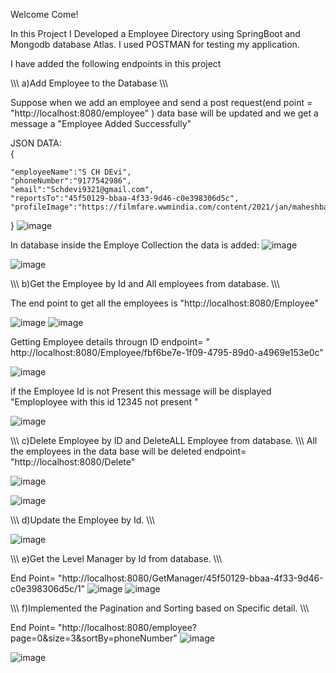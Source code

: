 Welcome Come!

In this Project I Developed a Employee Directory using SpringBoot and Mongodb database Atlas. I used POSTMAN for testing my application.

I have added the following endpoints in this project

\\\\\\   a)Add Employee to the Database  \\\\\\

Suppose when we add an employee and send a post request(end point =   "http://localhost:8080/employee" ) data base will be updated and we get a message a            "Employee Added Successfully"

JSON DATA:  
{   
    
    "employeeName":"S CH DEvi",
    "phoneNumber":"9177542986",
    "email":"Schdevi9321@gmail.com",
    "reportsTo":"45f50129-bbaa-4f33-9d46-c0e398306d5c",
    "profileImage":"https://filmfare.wwmindia.com/content/2021/jan/maheshbabu31611209646.jpg"
}
![image](https://github.com/Muralidhar-leo/Emoployee-Directory/assets/129084859/bf089d76-0ebd-4394-9980-ae615c46df59)

In database inside the Employe Collection the data is added:
![image](https://github.com/Muralidhar-leo/Emoployee-Directory/assets/129084859/cfe18fb9-1b8d-45e8-9c98-6c2f6ceb25ff)


![image](https://github.com/Muralidhar-leo/Emoployee-Directory/assets/129084859/11b9dee5-ac09-4cab-9f6a-e6be7e4751c8)




\\\\\\   b)Get the Employee by Id and All employees from database.  \\\\\\

The end point to get all the employees is   "http://localhost:8080/Employee"

![image](https://github.com/Muralidhar-leo/Emoployee-Directory/assets/129084859/25543416-69c4-41c4-a8e4-723af9e5b9c9) ![image](https://github.com/Muralidhar-leo/Emoployee-Directory/assets/129084859/91582015-cfed-4944-b8a1-9568f4b09ecc)


Getting Employee details througn ID endpoint=             "  http://localhost:8080/Employee/fbf6be7e-1f09-4795-89d0-a4969e153e0c"

![image](https://github.com/Muralidhar-leo/Emoployee-Directory/assets/129084859/0a105c31-8c56-4887-bcb9-e569ed7971d4)


if the Employee Id is not Present this message will be displayed       "Emploployee with this id 12345 not present "


![image](https://github.com/Muralidhar-leo/Emoployee-Directory/assets/129084859/75c3086a-64f0-4566-a53a-4b7682aca128)





\\\\\\     c)Delete Employee by ID and DeleteALL Employee from database.   \\\\\\
All the employees in the data base will be deleted                    endpoint= "http://localhost:8080/Delete"

![image](https://github.com/Muralidhar-leo/Emoployee-Directory/assets/129084859/3c7f78b5-65cb-4dd6-87eb-f7f640614cfd)


![image](https://github.com/Muralidhar-leo/Emoployee-Directory/assets/129084859/89ab0f70-a6e3-49bf-a20e-b8db13c921be)

\\\\\\  d)Update the Employee by Id. \\\\\\

![image](https://github.com/Muralidhar-leo/Emoployee-Directory/assets/129084859/42f901a2-10eb-4eeb-bebc-dad399e4f51b)

\\\\\\   e)Get the Level Manager by Id from database. \\\\\\

End Point=    "http://localhost:8080/GetManager/45f50129-bbaa-4f33-9d46-c0e398306d5c/1"
![image](https://github.com/Muralidhar-leo/Emoployee-Directory/assets/129084859/1ffc7740-e228-41cd-8594-1ad56d2ff46c)
![image](https://github.com/Muralidhar-leo/Emoployee-Directory/assets/129084859/0a0b9575-a562-4434-982b-ae8fff4d6686)


\\\\\\ f)Implemented the Pagination and Sorting based on Specific detail.  \\\\\\

End Point=      "http://localhost:8080/employee?page=0&size=3&sortBy=phoneNumber"
![image](https://github.com/Muralidhar-leo/Emoployee-Directory/assets/129084859/6cc4e953-3fd7-4b50-b98b-1354f06bc117)

![image](https://github.com/Muralidhar-leo/Emoployee-Directory/assets/129084859/ebe0c487-7050-42c6-b054-b8d717a1b687)




